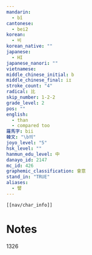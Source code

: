 ```yaml
---
mandarin:
  - bǐ
cantonese:
  - bei2
korean:
  - 비
korean_native: ""
japanese:
  - HI
japanese_nanori: ""
vietnamese:
middle_chinese_initial: b
middle_chinese_final: iɪ
stroke_count: "4"
radical: 比
skip_number: 1-2-2
grade_level: 2
pos: ""
english:
  - than
  - compared too
羅馬字: bii
韓文: "\b븨"
joyo_level: "5"
hsk_level: ""
hanmun_edu_level: 中
danayo_id: 2147
mc_id: 426
graphemic_classification: 會意
stand_in: "TRUE"
aliases:
  - 譬
---
```

```meta-bind-embed
[[nav/char_info]]
```

# Notes
1326
